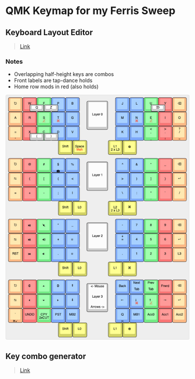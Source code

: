 # QMK Keymap for my Ferris Sweep

## Keyboard Layout Editor

> [Link](
http://www.keyboard-layout-editor.com/#/gists/e199e464669c96167b54b0714adce2cc)

### Notes
* Overlapping half-height keys are combos
* Front labels are tap-dance holds
* Home row mods in red (also holds)

![layout](./layout.png)

## Key combo generator
> [Link](https://codepen.io/mvaneijgen/full/LYEVQXp)